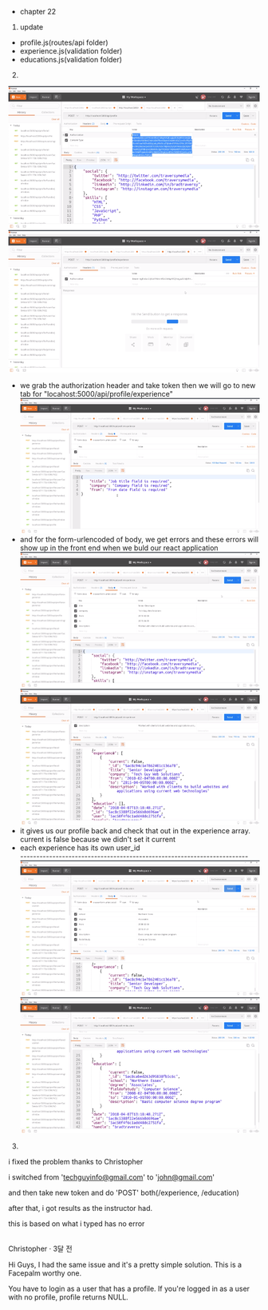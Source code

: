 - chapter 22
1. update
- profile.js(routes/api folder)
- experience.js(validation folder)
- educations.js(validation folder)

2.
![](images/add-experience-and-education-routes-1.png)
![](images/add-experience-and-education-routes-2.png)
- we grab the authorization header and take token then we will go to new tab for "locahost:5000/api/profile/experience"
![](images/add-experience-and-education-routes-3.png)
- and for the form-urlencoded of body, we get errors and these errors will show up in the front end when we buld our react application
![](images/add-experience-and-education-routes-4.png)
![](images/add-experience-and-education-routes-5.png)
- it gives us our profile back and check that out in the experience array. current is false because we didn't set it current
- each experience has its own user_id
</br>-----------------------------------------------------------------------
![](images/add-experience-and-education-routes-6.png)
![](images/add-experience-and-education-routes-7.png)

3.
i fixed the problem thanks to Christopher</br>

i switched from 'techguyinfo@gmail.com' to 'john@gmail.com'</br>

and then take new token and do 'POST' both(/experience, /education)</br>

after that, i got results as the instructor had.</br>

this is based on what i typed has no error</br>
</br>


Christopher · 3달 전

Hi Guys, I had the same issue and it's a pretty simple solution.  This is a Facepalm worthy one.



You have to login as a user that has a profile.  If you're logged in as a user with no profile, profile returns NULL.
